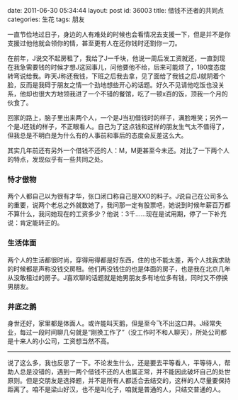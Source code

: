 date: 2011-06-30 05:34:44
layout: post
id: 36003
title: 借钱不还者的共同点
categories: 生花
tags: 朋友

一直节俭地过日子，身边的人有难处的时候也会看情况去支援一下，但是并不是你支援过他他就会领你的情，甚至更有人在还你钱时还割你一刀。

在前年，J说交不起房租了，我给了J一千块，他说一周后发工资就还，一直到现在我急需要钱的时候才想J这回事儿，问他要他不给，后来可能烦了，180度态度转弯说给我。昨天J称还我钱，下班之后我去拿，见了面给了我钱之后J就阴着个脸，反而是我碍于朋友之情一个劲地想些开心的话题。好久不见请他吃饭也没关系，他却也很大方地领我进了一个不错的餐馆，吃了一顿x百的饭，顶我一个月的伙食了。

回家的路上，脑子里出来两个人，一个是J当初借钱时的样子，满脸堆笑；另外一个是J还钱的样子，不正眼看人。自己为了这点钱和这样的朋友生气太不值得了，但我总是不明白是为什么有的人事前和事后的态度会反差这么大。

其实几年前还有另外一个借钱不还的人：M，M更甚至今未还。对比了一下两个人的特点，发现似乎有一些共同之处。


### 恃才傲物


两个人都自己以为很有才华，张口闭口称自己是XXO的料子。J说自己在公司多么的重要，说两个老总之外就数她了，我问那一定有股票吧，她说到时候年薪百万都不算什么，我问她现在的工资多少？他说：3千……现在是试用期，停了一下补充说：肯定能转正的。


### 生活体面


两个人的生活都很时尚，穿得用得都是好东西，住的也不能太差，两个人找我求助的时候都是声称没钱交房租。他们再没钱住的也是体面的房子，也是我在北京几年从没敢租过的房子。J喜欢聊的话题就是她男朋友多有地位多有钱，同时又不停换男朋友。


### 井底之鹅


身世还好，家里都是体面人。或许能叫天鹅，但是至今飞不出这口井。J经常失业，每过一段时间聊几句就是“刚换工作了”（没工作时不和人聊天），所处公司都是十来人的小公司，工资想当然不高。



* * *



说了这么多，我也反思了一下。不论发生什么，还是要去平等看人，平等待人，帮助人总是没错的，遇到一两个借钱不还的人也属正常，并不能因此破坏自己的处世原则。但是交朋友是选择题，并不是所有人都适合去结交的，这样的人尽量要保持距离了。咱不是梁山好汉，也不是叫化子，咱就是普通的人，只结交普通的人。
